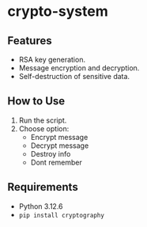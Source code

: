 # crypto-system
## Features

- RSA key generation.
- Message encryption and decryption.
- Self-destruction of sensitive data.

## How to Use

1. Run the script.
2. Choose option:
   - Encrypt message
   - Decrypt message
   - Destroy info
   - Dont remember

## Requirements

- Python 3.12.6
- ```pip install cryptography```
